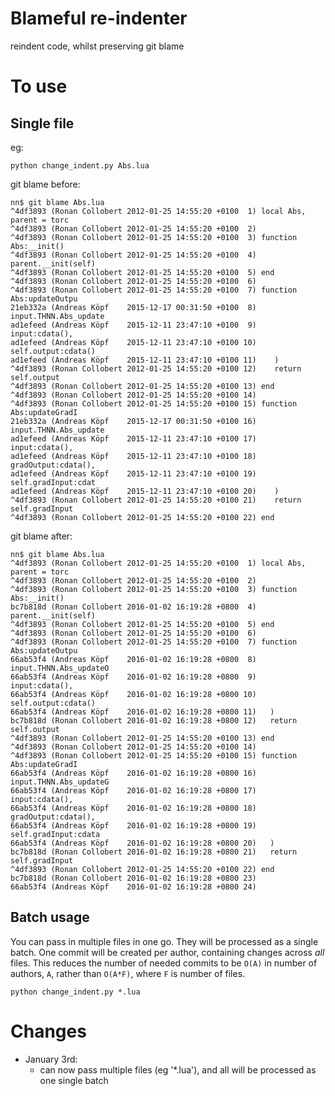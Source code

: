 # Blameful re-indenter

reindent code, whilst preserving git blame

# To use

## Single file

eg:
```
python change_indent.py Abs.lua
```

git blame before:

```
nn$ git blame Abs.lua
^4df3893 (Ronan Collobert 2012-01-25 14:55:20 +0100  1) local Abs, parent = torc
^4df3893 (Ronan Collobert 2012-01-25 14:55:20 +0100  2) 
^4df3893 (Ronan Collobert 2012-01-25 14:55:20 +0100  3) function Abs:__init()
^4df3893 (Ronan Collobert 2012-01-25 14:55:20 +0100  4)    parent.__init(self)
^4df3893 (Ronan Collobert 2012-01-25 14:55:20 +0100  5) end
^4df3893 (Ronan Collobert 2012-01-25 14:55:20 +0100  6) 
^4df3893 (Ronan Collobert 2012-01-25 14:55:20 +0100  7) function Abs:updateOutpu
21eb332a (Andreas Köpf    2015-12-17 00:31:50 +0100  8)    input.THNN.Abs_update
ad1efeed (Andreas Köpf    2015-12-11 23:47:10 +0100  9)      input:cdata(),
ad1efeed (Andreas Köpf    2015-12-11 23:47:10 +0100 10)      self.output:cdata()
ad1efeed (Andreas Köpf    2015-12-11 23:47:10 +0100 11)    )
^4df3893 (Ronan Collobert 2012-01-25 14:55:20 +0100 12)    return self.output
^4df3893 (Ronan Collobert 2012-01-25 14:55:20 +0100 13) end
^4df3893 (Ronan Collobert 2012-01-25 14:55:20 +0100 14) 
^4df3893 (Ronan Collobert 2012-01-25 14:55:20 +0100 15) function Abs:updateGradI
21eb332a (Andreas Köpf    2015-12-17 00:31:50 +0100 16)    input.THNN.Abs_update
ad1efeed (Andreas Köpf    2015-12-11 23:47:10 +0100 17)      input:cdata(),
ad1efeed (Andreas Köpf    2015-12-11 23:47:10 +0100 18)      gradOutput:cdata(),
ad1efeed (Andreas Köpf    2015-12-11 23:47:10 +0100 19)      self.gradInput:cdat
ad1efeed (Andreas Köpf    2015-12-11 23:47:10 +0100 20)    )
^4df3893 (Ronan Collobert 2012-01-25 14:55:20 +0100 21)    return self.gradInput
^4df3893 (Ronan Collobert 2012-01-25 14:55:20 +0100 22) end
```

git blame after:
```
nn$ git blame Abs.lua
^4df3893 (Ronan Collobert 2012-01-25 14:55:20 +0100  1) local Abs, parent = torc
^4df3893 (Ronan Collobert 2012-01-25 14:55:20 +0100  2) 
^4df3893 (Ronan Collobert 2012-01-25 14:55:20 +0100  3) function Abs:__init()
bc7b818d (Ronan Collobert 2016-01-02 16:19:28 +0800  4)   parent.__init(self)
^4df3893 (Ronan Collobert 2012-01-25 14:55:20 +0100  5) end
^4df3893 (Ronan Collobert 2012-01-25 14:55:20 +0100  6) 
^4df3893 (Ronan Collobert 2012-01-25 14:55:20 +0100  7) function Abs:updateOutpu
66ab53f4 (Andreas Köpf    2016-01-02 16:19:28 +0800  8)   input.THNN.Abs_updateO
66ab53f4 (Andreas Köpf    2016-01-02 16:19:28 +0800  9)     input:cdata(),
66ab53f4 (Andreas Köpf    2016-01-02 16:19:28 +0800 10)     self.output:cdata()
66ab53f4 (Andreas Köpf    2016-01-02 16:19:28 +0800 11)   )
bc7b818d (Ronan Collobert 2016-01-02 16:19:28 +0800 12)   return self.output
^4df3893 (Ronan Collobert 2012-01-25 14:55:20 +0100 13) end
^4df3893 (Ronan Collobert 2012-01-25 14:55:20 +0100 14) 
^4df3893 (Ronan Collobert 2012-01-25 14:55:20 +0100 15) function Abs:updateGradI
66ab53f4 (Andreas Köpf    2016-01-02 16:19:28 +0800 16)   input.THNN.Abs_updateG
66ab53f4 (Andreas Köpf    2016-01-02 16:19:28 +0800 17)     input:cdata(),
66ab53f4 (Andreas Köpf    2016-01-02 16:19:28 +0800 18)     gradOutput:cdata(),
66ab53f4 (Andreas Köpf    2016-01-02 16:19:28 +0800 19)     self.gradInput:cdata
66ab53f4 (Andreas Köpf    2016-01-02 16:19:28 +0800 20)   )
bc7b818d (Ronan Collobert 2016-01-02 16:19:28 +0800 21)   return self.gradInput
^4df3893 (Ronan Collobert 2012-01-25 14:55:20 +0100 22) end
bc7b818d (Ronan Collobert 2016-01-02 16:19:28 +0800 23) 
66ab53f4 (Andreas Köpf    2016-01-02 16:19:28 +0800 24) 
```

## Batch usage

You can pass in multiple files in one go.  They will be processed as a single batch.  One commit will be created per author, containing changes across *all* files.  This reduces the number of needed commits to be `O(A)` in number of authors, `A`, rather than `O(A*F)`, where `F` is number of files.

```
python change_indent.py *.lua
```

# Changes

* January 3rd:
  * can now pass multiple files (eg '*.lua'), and all will be processed as one single batch


